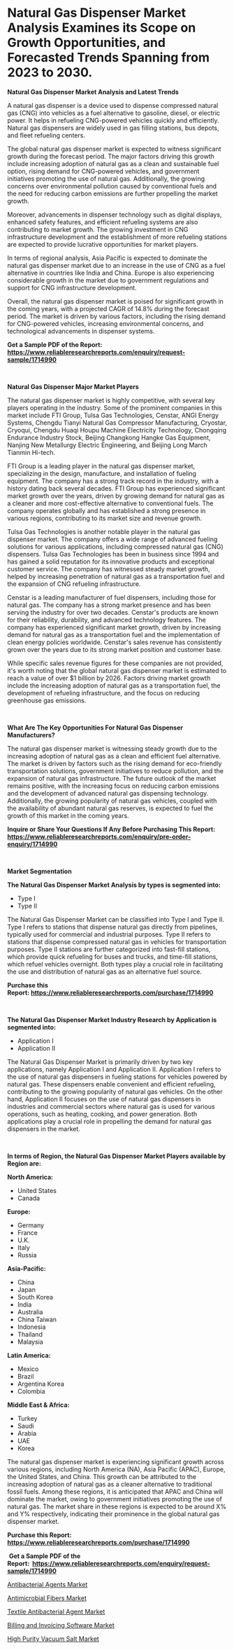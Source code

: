 <p><h1>Natural Gas Dispenser Market Analysis Examines its Scope on Growth Opportunities, and Forecasted Trends Spanning from 2023 to 2030.</h1></p><p><strong>Natural Gas Dispenser Market Analysis and Latest Trends</strong></p>
<p><p>A natural gas dispenser is a device used to dispense compressed natural gas (CNG) into vehicles as a fuel alternative to gasoline, diesel, or electric power. It helps in refueling CNG-powered vehicles quickly and efficiently. Natural gas dispensers are widely used in gas filling stations, bus depots, and fleet refueling centers.</p><p>The global natural gas dispenser market is expected to witness significant growth during the forecast period. The major factors driving this growth include increasing adoption of natural gas as a clean and sustainable fuel option, rising demand for CNG-powered vehicles, and government initiatives promoting the use of natural gas. Additionally, the growing concerns over environmental pollution caused by conventional fuels and the need for reducing carbon emissions are further propelling the market growth.</p><p>Moreover, advancements in dispenser technology such as digital displays, enhanced safety features, and efficient refueling systems are also contributing to market growth. The growing investment in CNG infrastructure development and the establishment of more refueling stations are expected to provide lucrative opportunities for market players.</p><p>In terms of regional analysis, Asia Pacific is expected to dominate the natural gas dispenser market due to an increase in the use of CNG as a fuel alternative in countries like India and China. Europe is also experiencing considerable growth in the market due to government regulations and support for CNG infrastructure development.</p><p>Overall, the natural gas dispenser market is poised for significant growth in the coming years, with a projected CAGR of 14.8% during the forecast period. The market is driven by various factors, including the rising demand for CNG-powered vehicles, increasing environmental concerns, and technological advancements in dispenser systems.</p></p>
<p><strong>Get a Sample PDF of the Report:&nbsp; <a href="https://www.reliableresearchreports.com/enquiry/request-sample/1714990">https://www.reliableresearchreports.com/enquiry/request-sample/1714990</a></strong></p>
<p>&nbsp;</p>
<p><strong>Natural Gas Dispenser Major Market Players</strong></p>
<p><p>The natural gas dispenser market is highly competitive, with several key players operating in the industry. Some of the prominent companies in this market include FTI Group, Tulsa Gas Technologies, Censtar, ANGI Energy Systems, Chengdu Tianyi Natural Gas Compressor Manufacturing, Cryostar, Cryoqui, Chengdu Huaqi Houpu Machine Electricity Technology, Chongqing Endurance Industry Stock, Beijing Changkong Hangke Gas Equipment, Nanjing New Metallurgy Electric Engineering, and Beijing Long March Tianmin Hi-tech.</p><p>FTI Group is a leading player in the natural gas dispenser market, specializing in the design, manufacture, and installation of fueling equipment. The company has a strong track record in the industry, with a history dating back several decades. FTI Group has experienced significant market growth over the years, driven by growing demand for natural gas as a cleaner and more cost-effective alternative to conventional fuels. The company operates globally and has established a strong presence in various regions, contributing to its market size and revenue growth.</p><p>Tulsa Gas Technologies is another notable player in the natural gas dispenser market. The company offers a wide range of advanced fueling solutions for various applications, including compressed natural gas (CNG) dispensers. Tulsa Gas Technologies has been in business since 1994 and has gained a solid reputation for its innovative products and exceptional customer service. The company has witnessed steady market growth, helped by increasing penetration of natural gas as a transportation fuel and the expansion of CNG refueling infrastructure.</p><p>Censtar is a leading manufacturer of fuel dispensers, including those for natural gas. The company has a strong market presence and has been serving the industry for over two decades. Censtar's products are known for their reliability, durability, and advanced technology features. The company has experienced significant market growth, driven by increasing demand for natural gas as a transportation fuel and the implementation of clean energy policies worldwide. Censtar's sales revenue has consistently grown over the years due to its strong market position and customer base.</p><p>While specific sales revenue figures for these companies are not provided, it's worth noting that the global natural gas dispenser market is estimated to reach a value of over $1 billion by 2026. Factors driving market growth include the increasing adoption of natural gas as a transportation fuel, the development of refueling infrastructure, and the focus on reducing greenhouse gas emissions.</p></p>
<p>&nbsp;</p>
<p><strong>What Are The Key Opportunities For Natural Gas Dispenser Manufacturers?</strong></p>
<p><p>The natural gas dispenser market is witnessing steady growth due to the increasing adoption of natural gas as a clean and efficient fuel alternative. The market is driven by factors such as the rising demand for eco-friendly transportation solutions, government initiatives to reduce pollution, and the expansion of natural gas infrastructure. The future outlook of the market remains positive, with the increasing focus on reducing carbon emissions and the development of advanced natural gas dispensing technology. Additionally, the growing popularity of natural gas vehicles, coupled with the availability of abundant natural gas reserves, is expected to fuel the growth of this market in the coming years.</p></p>
<p><strong>Inquire or Share Your Questions If Any Before Purchasing This Report: <a href="https://www.reliableresearchreports.com/enquiry/pre-order-enquiry/1714990">https://www.reliableresearchreports.com/enquiry/pre-order-enquiry/1714990</a></strong></p>
<p>&nbsp;</p>
<p><strong>Market Segmentation</strong></p>
<p><strong>The Natural Gas Dispenser Market Analysis by types is segmented into:</strong></p>
<p><ul><li>Type I</li><li>Type II</li></ul></p>
<p><p>The Natural Gas Dispenser Market can be classified into Type I and Type II. Type I refers to stations that dispense natural gas directly from pipelines, typically used for commercial and industrial purposes. Type II refers to stations that dispense compressed natural gas in vehicles for transportation purposes. Type II stations are further categorized into fast-fill stations, which provide quick refueling for buses and trucks, and time-fill stations, which refuel vehicles overnight. Both types play a crucial role in facilitating the use and distribution of natural gas as an alternative fuel source.</p></p>
<p><strong>Purchase this Report:&nbsp;<a href="https://www.reliableresearchreports.com/purchase/1714990">https://www.reliableresearchreports.com/purchase/1714990</a></strong></p>
<p>&nbsp;</p>
<p><strong>The Natural Gas Dispenser Market Industry Research by Application is segmented into:</strong></p>
<p><ul><li>Application I</li><li>Application II</li></ul></p>
<p><p>The Natural Gas Dispenser Market is primarily driven by two key applications, namely Application I and Application II. Application I refers to the use of natural gas dispensers in fueling stations for vehicles powered by natural gas. These dispensers enable convenient and efficient refueling, contributing to the growing popularity of natural gas vehicles. On the other hand, Application II focuses on the use of natural gas dispensers in industries and commercial sectors where natural gas is used for various operations, such as heating, cooking, and power generation. Both applications play a crucial role in propelling the demand for natural gas dispensers in the market.</p></p>
<p>&nbsp;</p>
<p><strong>In terms of Region, the Natural Gas Dispenser Market Players available by Region are:</strong></p>
<p>
    <p> <strong> North America: </strong>
        <ul>
            <li>United States</li>
            <li>Canada</li>
        </ul>
        </p> 
    <p> <strong> Europe: </strong>
        <ul>
            <li>Germany</li>
            <li>France</li>
            <li>U.K.</li>
            <li>Italy</li>
            <li>Russia</li>
        </ul>
        </p> 
    <p> <strong> Asia-Pacific: </strong>
        <ul>
            <li>China</li>
            <li>Japan</li>
            <li>South Korea</li>
            <li>India</li>
            <li>Australia</li>
            <li>China Taiwan</li>
            <li>Indonesia</li>
            <li>Thailand</li>
            <li>Malaysia</li>
        </ul>
        </p> 
    <p> <strong> Latin America: </strong>
        <ul>
            <li>Mexico</li>
            <li>Brazil</li>
            <li>Argentina Korea</li>
            <li>Colombia</li>
        </ul>
        </p> 
    <p> <strong> Middle East & Africa: </strong>
        <ul>
            <li>Turkey</li>
            <li>Saudi</li>
            <li>Arabia</li>
            <li>UAE</li>
            <li>Korea</li>
        </ul>
    </p>
    </p>
<p><p>The natural gas dispenser market is experiencing significant growth across various regions, including North America (NA), Asia Pacific (APAC), Europe, the United States, and China. This growth can be attributed to the increasing adoption of natural gas as a cleaner alternative to traditional fossil fuels. Among these regions, it is anticipated that APAC and China will dominate the market, owing to government initiatives promoting the use of natural gas. The market share in these regions is expected to be around X% and Y% respectively, indicating their prominence in the global natural gas dispenser market.</p></p>
<p><strong>Purchase this Report: <a href="https://www.reliableresearchreports.com/purchase/1714990">https://www.reliableresearchreports.com/purchase/1714990</a></strong></p>
<p>&nbsp;<strong>Get a Sample PDF of the Report:&nbsp;&nbsp;<a href="https://www.reliableresearchreports.com/enquiry/request-sample/1714990">https://www.reliableresearchreports.com/enquiry/request-sample/1714990</a></strong></p>
<p><strong></strong></p>
<p><p><a href="https://medium.com/@dinafritsch/antibacterial-agents-market-outlook-industry-overview-and-forecast-2023-to-2030-f49002870654">Antibacterial Agents Market</a></p><p><a href="https://medium.com/@albertakoss2023/antimicrobial-fibers-market-research-report-its-history-and-forecast-2023-to-2030-477aa99ccb6b">Antimicrobial Fibers Market</a></p><p><a href="https://medium.com/@jenniebrown07/textile-antibacterial-agent-market-trends-and-market-analysis-forecasted-for-period-2023-2030-48b904a3d0d7">Textile Antibacterial Agent Market</a></p><p><a href="https://github.com/RickHolmes3/Market-Research-Report-List-1/blob/main/billing-and-invoicing-software-market.md">Billing and Invoicing Software Market</a></p><p><a href="https://medium.com/@janbogisich/high-purity-vacuum-salt-market-competitive-analysis-market-trends-and-forecast-to-2030-3b40a432df83">High Purity Vacuum Salt Market</a></p></p>